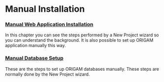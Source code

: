 # Manual Installation

### [Manual Web Application Installation](/t/Manual-Web-Application-Installation)

In this chapter you can see the steps performed by a New Project wizard so you can understand the background. It is also possible to set up ORIGAM application manually this way.

### [Manual Database Setup](/t/Manual-Database-Setup)

These are the steps to set up ORIGAM databases manually. These steps are normally done by the New Project wizard.
